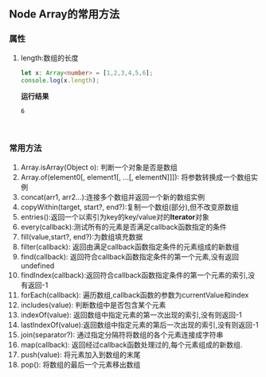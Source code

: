 ## Node Array的常用方法

### 属性

1. length:数组的长度

   ```typescript
   let x: Array<number> = [1,2,3,4,5,6];
   console.log(x.length);
   ```

   **运行结果**

   ```
   6
   ```

   ​

### 常用方法

1. Array.isArray(Object o): 判断一个对象是否是数组
2. Array.of(element0[, element1[, ...[, elementN]]]): 将参数转换成一个数组实例
3. concat(arr1, arr2...):连接多个数组并返回一个新的数组实例
4. copyWithin(target, start?, end?):复制一个数组(部分),但不改变原数组
5. entries():返回一个以索引为key的key/value对的**Iterator**对象
6. every(callback):测试所有的元素是否满足callback函数指定的条件
7. fill(value,start?, end?):为数组填充数据
8. filter(callback): 返回由满足callback函数指定条件的元素组成的新数组
9. find(callback): 返回符合callback函数指定条件的第一个元素,没有返回undefined
10. findIndex(callback):返回符合callback函数指定条件的第一个元素的索引,没有返回-1
11. forEach(callback): 遍历数组,callback函数的参数为currentValue和index
12. includes(value): 判断数组中是否包含某个元素
13. indexOf(value): 返回数组中指定元素的第一次出现的索引,没有则返回-1
14. lastIndexOf(value):返回数组中指定元素的第后一次出现的索引,没有则返回-1
15. join(separator?): 通过指定分隔符将数组的各个元素连接成字符串
16. map(callback):  返回经过callback函数处理过的,每个元素组成的新数组.
17. push(value): 将元素加入到数组的末尾
18. pop(): 将数组的最后一个元素移出数组
